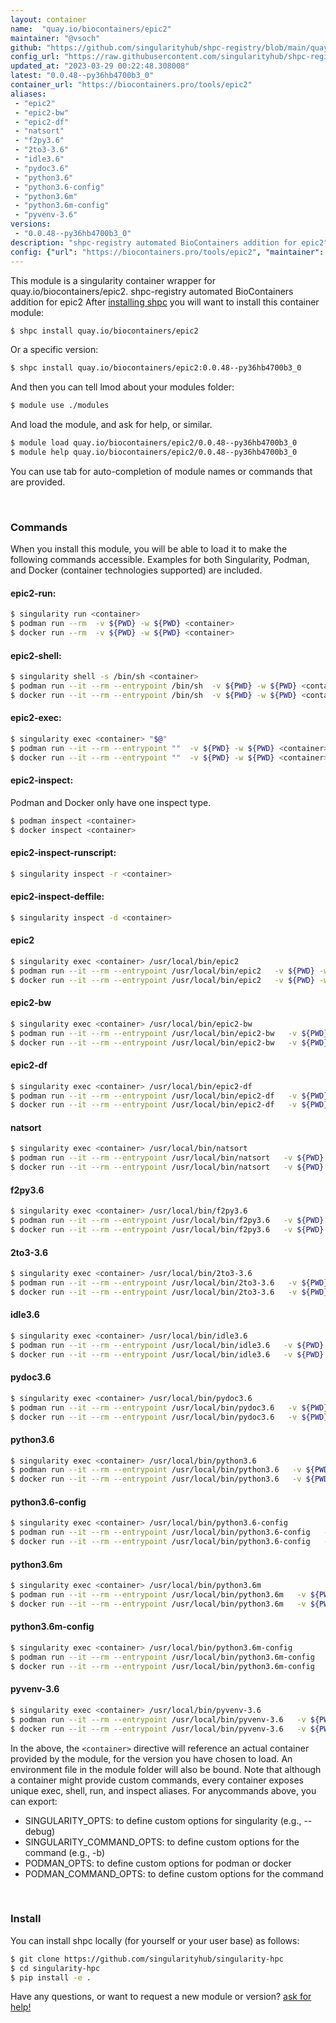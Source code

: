 ```yaml
---
layout: container
name:  "quay.io/biocontainers/epic2"
maintainer: "@vsoch"
github: "https://github.com/singularityhub/shpc-registry/blob/main/quay.io/biocontainers/epic2/container.yaml"
config_url: "https://raw.githubusercontent.com/singularityhub/shpc-registry/main/quay.io/biocontainers/epic2/container.yaml"
updated_at: "2023-03-29 00:22:48.308008"
latest: "0.0.48--py36hb4700b3_0"
container_url: "https://biocontainers.pro/tools/epic2"
aliases:
 - "epic2"
 - "epic2-bw"
 - "epic2-df"
 - "natsort"
 - "f2py3.6"
 - "2to3-3.6"
 - "idle3.6"
 - "pydoc3.6"
 - "python3.6"
 - "python3.6-config"
 - "python3.6m"
 - "python3.6m-config"
 - "pyvenv-3.6"
versions:
 - "0.0.48--py36hb4700b3_0"
description: "shpc-registry automated BioContainers addition for epic2"
config: {"url": "https://biocontainers.pro/tools/epic2", "maintainer": "@vsoch", "description": "shpc-registry automated BioContainers addition for epic2", "latest": {"0.0.48--py36hb4700b3_0": "sha256:d30e12a08ca4001c78500703fba18380b5d1d2a2e01386caf27e55c409e25a61"}, "tags": {"0.0.48--py36hb4700b3_0": "sha256:d30e12a08ca4001c78500703fba18380b5d1d2a2e01386caf27e55c409e25a61"}, "docker": "quay.io/biocontainers/epic2", "aliases": {"epic2": "/usr/local/bin/epic2", "epic2-bw": "/usr/local/bin/epic2-bw", "epic2-df": "/usr/local/bin/epic2-df", "natsort": "/usr/local/bin/natsort", "f2py3.6": "/usr/local/bin/f2py3.6", "2to3-3.6": "/usr/local/bin/2to3-3.6", "idle3.6": "/usr/local/bin/idle3.6", "pydoc3.6": "/usr/local/bin/pydoc3.6", "python3.6": "/usr/local/bin/python3.6", "python3.6-config": "/usr/local/bin/python3.6-config", "python3.6m": "/usr/local/bin/python3.6m", "python3.6m-config": "/usr/local/bin/python3.6m-config", "pyvenv-3.6": "/usr/local/bin/pyvenv-3.6"}}
---
```


This module is a singularity container wrapper for quay.io/biocontainers/epic2.
shpc-registry automated BioContainers addition for epic2
After [installing shpc](#install) you will want to install this container module:


```bash
$ shpc install quay.io/biocontainers/epic2
```

Or a specific version:

```bash
$ shpc install quay.io/biocontainers/epic2:0.0.48--py36hb4700b3_0
```

And then you can tell lmod about your modules folder:

```bash
$ module use ./modules
```

And load the module, and ask for help, or similar.

```bash
$ module load quay.io/biocontainers/epic2/0.0.48--py36hb4700b3_0
$ module help quay.io/biocontainers/epic2/0.0.48--py36hb4700b3_0
```

You can use tab for auto-completion of module names or commands that are provided.

<br>

### Commands

When you install this module, you will be able to load it to make the following commands accessible.
Examples for both Singularity, Podman, and Docker (container technologies supported) are included.

#### epic2-run:

```bash
$ singularity run <container>
$ podman run --rm  -v ${PWD} -w ${PWD} <container>
$ docker run --rm  -v ${PWD} -w ${PWD} <container>
```

#### epic2-shell:

```bash
$ singularity shell -s /bin/sh <container>
$ podman run --it --rm --entrypoint /bin/sh  -v ${PWD} -w ${PWD} <container>
$ docker run --it --rm --entrypoint /bin/sh  -v ${PWD} -w ${PWD} <container>
```

#### epic2-exec:

```bash
$ singularity exec <container> "$@"
$ podman run --it --rm --entrypoint ""  -v ${PWD} -w ${PWD} <container> "$@"
$ docker run --it --rm --entrypoint ""  -v ${PWD} -w ${PWD} <container> "$@"
```

#### epic2-inspect:

Podman and Docker only have one inspect type.

```bash
$ podman inspect <container>
$ docker inspect <container>
```

#### epic2-inspect-runscript:

```bash
$ singularity inspect -r <container>
```

#### epic2-inspect-deffile:

```bash
$ singularity inspect -d <container>
```


#### epic2

```bash
$ singularity exec <container> /usr/local/bin/epic2
$ podman run --it --rm --entrypoint /usr/local/bin/epic2   -v ${PWD} -w ${PWD} <container> -c " $@"
$ docker run --it --rm --entrypoint /usr/local/bin/epic2   -v ${PWD} -w ${PWD} <container> -c " $@"
```


#### epic2-bw

```bash
$ singularity exec <container> /usr/local/bin/epic2-bw
$ podman run --it --rm --entrypoint /usr/local/bin/epic2-bw   -v ${PWD} -w ${PWD} <container> -c " $@"
$ docker run --it --rm --entrypoint /usr/local/bin/epic2-bw   -v ${PWD} -w ${PWD} <container> -c " $@"
```


#### epic2-df

```bash
$ singularity exec <container> /usr/local/bin/epic2-df
$ podman run --it --rm --entrypoint /usr/local/bin/epic2-df   -v ${PWD} -w ${PWD} <container> -c " $@"
$ docker run --it --rm --entrypoint /usr/local/bin/epic2-df   -v ${PWD} -w ${PWD} <container> -c " $@"
```


#### natsort

```bash
$ singularity exec <container> /usr/local/bin/natsort
$ podman run --it --rm --entrypoint /usr/local/bin/natsort   -v ${PWD} -w ${PWD} <container> -c " $@"
$ docker run --it --rm --entrypoint /usr/local/bin/natsort   -v ${PWD} -w ${PWD} <container> -c " $@"
```


#### f2py3.6

```bash
$ singularity exec <container> /usr/local/bin/f2py3.6
$ podman run --it --rm --entrypoint /usr/local/bin/f2py3.6   -v ${PWD} -w ${PWD} <container> -c " $@"
$ docker run --it --rm --entrypoint /usr/local/bin/f2py3.6   -v ${PWD} -w ${PWD} <container> -c " $@"
```


#### 2to3-3.6

```bash
$ singularity exec <container> /usr/local/bin/2to3-3.6
$ podman run --it --rm --entrypoint /usr/local/bin/2to3-3.6   -v ${PWD} -w ${PWD} <container> -c " $@"
$ docker run --it --rm --entrypoint /usr/local/bin/2to3-3.6   -v ${PWD} -w ${PWD} <container> -c " $@"
```


#### idle3.6

```bash
$ singularity exec <container> /usr/local/bin/idle3.6
$ podman run --it --rm --entrypoint /usr/local/bin/idle3.6   -v ${PWD} -w ${PWD} <container> -c " $@"
$ docker run --it --rm --entrypoint /usr/local/bin/idle3.6   -v ${PWD} -w ${PWD} <container> -c " $@"
```


#### pydoc3.6

```bash
$ singularity exec <container> /usr/local/bin/pydoc3.6
$ podman run --it --rm --entrypoint /usr/local/bin/pydoc3.6   -v ${PWD} -w ${PWD} <container> -c " $@"
$ docker run --it --rm --entrypoint /usr/local/bin/pydoc3.6   -v ${PWD} -w ${PWD} <container> -c " $@"
```


#### python3.6

```bash
$ singularity exec <container> /usr/local/bin/python3.6
$ podman run --it --rm --entrypoint /usr/local/bin/python3.6   -v ${PWD} -w ${PWD} <container> -c " $@"
$ docker run --it --rm --entrypoint /usr/local/bin/python3.6   -v ${PWD} -w ${PWD} <container> -c " $@"
```


#### python3.6-config

```bash
$ singularity exec <container> /usr/local/bin/python3.6-config
$ podman run --it --rm --entrypoint /usr/local/bin/python3.6-config   -v ${PWD} -w ${PWD} <container> -c " $@"
$ docker run --it --rm --entrypoint /usr/local/bin/python3.6-config   -v ${PWD} -w ${PWD} <container> -c " $@"
```


#### python3.6m

```bash
$ singularity exec <container> /usr/local/bin/python3.6m
$ podman run --it --rm --entrypoint /usr/local/bin/python3.6m   -v ${PWD} -w ${PWD} <container> -c " $@"
$ docker run --it --rm --entrypoint /usr/local/bin/python3.6m   -v ${PWD} -w ${PWD} <container> -c " $@"
```


#### python3.6m-config

```bash
$ singularity exec <container> /usr/local/bin/python3.6m-config
$ podman run --it --rm --entrypoint /usr/local/bin/python3.6m-config   -v ${PWD} -w ${PWD} <container> -c " $@"
$ docker run --it --rm --entrypoint /usr/local/bin/python3.6m-config   -v ${PWD} -w ${PWD} <container> -c " $@"
```


#### pyvenv-3.6

```bash
$ singularity exec <container> /usr/local/bin/pyvenv-3.6
$ podman run --it --rm --entrypoint /usr/local/bin/pyvenv-3.6   -v ${PWD} -w ${PWD} <container> -c " $@"
$ docker run --it --rm --entrypoint /usr/local/bin/pyvenv-3.6   -v ${PWD} -w ${PWD} <container> -c " $@"
```



In the above, the `<container>` directive will reference an actual container provided
by the module, for the version you have chosen to load. An environment file in the
module folder will also be bound. Note that although a container
might provide custom commands, every container exposes unique exec, shell, run, and
inspect aliases. For anycommands above, you can export:

 - SINGULARITY_OPTS: to define custom options for singularity (e.g., --debug)
 - SINGULARITY_COMMAND_OPTS: to define custom options for the command (e.g., -b)
 - PODMAN_OPTS: to define custom options for podman or docker
 - PODMAN_COMMAND_OPTS: to define custom options for the command

<br>

### Install

You can install shpc locally (for yourself or your user base) as follows:

```bash
$ git clone https://github.com/singularityhub/singularity-hpc
$ cd singularity-hpc
$ pip install -e .
```

Have any questions, or want to request a new module or version? [ask for help!](https://github.com/singularityhub/singularity-hpc/issues)